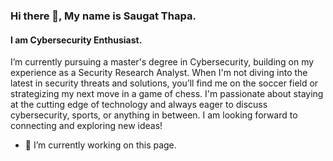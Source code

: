 ### Hi there 👋, My name is Saugat Thapa.
#### I am Cybersecurity Enthusiast.
I’m currently pursuing a master's degree in Cybersecurity, building on my experience as a Security Research Analyst. When I'm not diving into the latest in security threats and solutions, you’ll find me on the soccer field or strategizing my next move in a game of chess. I'm passionate about staying at the cutting edge of technology and always eager to discuss cybersecurity, sports, or anything in between. I am looking forward to connecting and exploring new ideas!

- 🔭 I’m currently working on this page. 





